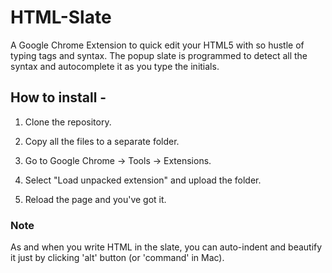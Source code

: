# HTML-Slate
A Google Chrome Extension to quick edit your HTML5 with so hustle of typing tags and syntax. The popup slate is programmed to detect all the syntax and autocomplete it as you type the initials.

## How to install -

1) Clone the repository.

2) Copy all the files to a separate folder.

3) Go to Google Chrome -> Tools -> Extensions.

4) Select "Load unpacked extension" and upload the folder.

5) Reload the page and you've got it.

### Note

As and when you write HTML in the slate, you can auto-indent and beautify it just by clicking 'alt' button (or 'command' in Mac).
